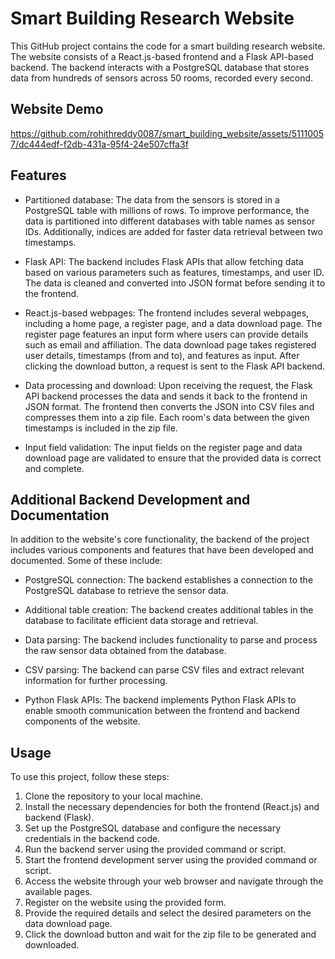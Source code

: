 # Smart Building Research Website

This GitHub project contains the code for a smart building research website. The website consists of a React.js-based frontend and a Flask API-based backend. The backend interacts with a PostgreSQL database that stores data from hundreds of sensors across 50 rooms, recorded every second.

## Website Demo

https://github.com/rohithreddy0087/smart_building_website/assets/51110057/dc444edf-f2db-431a-95f4-24e507cffa3f

## Features

- Partitioned database: The data from the sensors is stored in a PostgreSQL table with millions of rows. To improve performance, the data is partitioned into different databases with table names as sensor IDs. Additionally, indices are added for faster data retrieval between two timestamps.

- Flask API: The backend includes Flask APIs that allow fetching data based on various parameters such as features, timestamps, and user ID. The data is cleaned and converted into JSON format before sending it to the frontend.

- React.js-based webpages: The frontend includes several webpages, including a home page, a register page, and a data download page. The register page features an input form where users can provide details such as email and affiliation. The data download page takes registered user details, timestamps (from and to), and features as input. After clicking the download button, a request is sent to the Flask API backend.

- Data processing and download: Upon receiving the request, the Flask API backend processes the data and sends it back to the frontend in JSON format. The frontend then converts the JSON into CSV files and compresses them into a zip file. Each room's data between the given timestamps is included in the zip file.

- Input field validation: The input fields on the register page and data download page are validated to ensure that the provided data is correct and complete.

## Additional Backend Development and Documentation

In addition to the website's core functionality, the backend of the project includes various components and features that have been developed and documented. Some of these include:

- PostgreSQL connection: The backend establishes a connection to the PostgreSQL database to retrieve the sensor data.

- Additional table creation: The backend creates additional tables in the database to facilitate efficient data storage and retrieval.

- Data parsing: The backend includes functionality to parse and process the raw sensor data obtained from the database.

- CSV parsing: The backend can parse CSV files and extract relevant information for further processing.

- Python Flask APIs: The backend implements Python Flask APIs to enable smooth communication between the frontend and backend components of the website.

## Usage

To use this project, follow these steps:

1. Clone the repository to your local machine.
2. Install the necessary dependencies for both the frontend (React.js) and backend (Flask).
3. Set up the PostgreSQL database and configure the necessary credentials in the backend code.
4. Run the backend server using the provided command or script.
5. Start the frontend development server using the provided command or script.
6. Access the website through your web browser and navigate through the available pages.
7. Register on the website using the provided form.
8. Provide the required details and select the desired parameters on the data download page.
9. Click the download button and wait for the zip file to be generated and downloaded.
